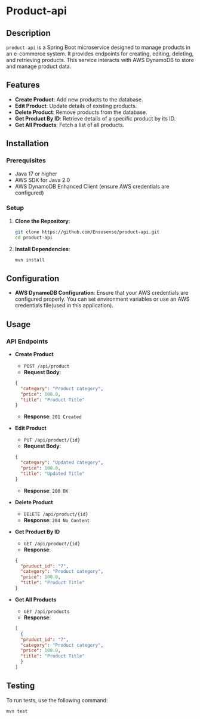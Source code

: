 # Product-api

## Description

`product-api` is a Spring Boot microservice designed to manage products in an e-commerce system. It provides endpoints for creating, editing, deleting, and retrieving products. This service interacts with AWS DynamoDB to store and manage product data.

## Features

- **Create Product**: Add new products to the database.
- **Edit Product**: Update details of existing products.
- **Delete Product**: Remove products from the database.
- **Get Product By ID**: Retrieve details of a specific product by its ID.
- **Get All Products**: Fetch a list of all products.

## Installation

### Prerequisites

- Java 17 or higher
- AWS SDK for Java 2.0
- AWS DynamoDB Enhanced Client (ensure AWS credentials are configured)

### Setup

1. **Clone the Repository**:
    ```bash
    git clone https://github.com/Ensosense/product-api.git
    cd product-api
    ```

2. **Install Dependencies**:
    ```bash
    mvn install
    ```

## Configuration

- **AWS DynamoDB Configuration**: Ensure that your AWS credentials are configured properly. You can set environment variables or use an AWS credentials file(used in this application).

## Usage

### API Endpoints

- **Create Product**
    - `POST /api/product`
    - **Request Body**:
    ```json
    {
      "category": "Product category",
      "price": 100.0,
      "title": "Product Title"
    }
    ```
    - **Response**: `201 Created`

- **Edit Product**
    - `PUT /api/product/{id}`
    - **Request Body**:
    ```json
    {
      "category": "Updated category",
      "price": 100.0,
      "title": "Updated Title"
    }
    ```
    - **Response**: `200 OK`

- **Delete Product**
    - `DELETE /api/product/{id}`
    - **Response**: `204 No Content`

- **Get Product By ID**
    - `GET /api/product/{id}`
    - **Response**:
    ```json
    {
      "pruduct_id": "7",
      "category": "Product category",
      "price": 100.0,
      "title": "Product Title"
    }
    ```

- **Get All Products**
    - `GET /api/products`
    - **Response**:
    ```json
    [
      {
      "pruduct_id": "7",
      "category": "Product category",
      "price": 100.0,
      "title": "Product Title"
      }
    ]
    ```

## Testing

To run tests, use the following command:
```bash
mvn test

